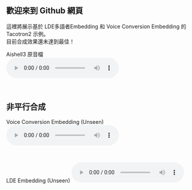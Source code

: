 ## 歡迎來到 Github 網頁

這裡將展示基於 LDE多語者Embedding 和 Voice Conversion Embedding 的 Tacotron2 示例。<br>
目前合成效果還未達到最佳！

Aishell3 原音檔 <br>
<audio controls>
    <source src="audio/SSB13020001.wav" type="audio/wav">
</audio> 

<br>

## 非平行合成
Voice Conversion Embedding (Unseen) <br>
<audio controls>
    <source src="audio/vc_88000_1302_語音合成是將人類語音用人工的方式所產生.wav" type="audio/wav">
</audio> 

<br>

LDE Embedding (Unseen)
<audio controls>
    <source src="audio/76000_1302_語音合成是將人類語音用人工的方式所產生.wav" type="audio/wav">
</audio>
